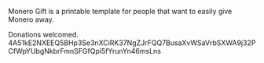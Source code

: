 Monero Gift is a printable template for people that want to easily give Monero away.

Donations welcomed.
4A51kE2NXEEQ5BHp3Se3nXCiRK37NgZJrFQQ7BusaXvWSaVrbSXWA9j32PCfWpYUbgNkbrFmnSFGfQpi5fYrunYn46msLns
